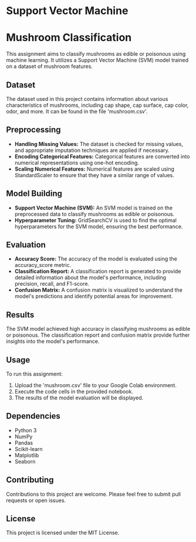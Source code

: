 # Support Vector Machine
# Mushroom Classification

This assignment aims to classify mushrooms as edible or poisonous using machine learning. It utilizes a Support Vector Machine (SVM) model trained on a dataset of mushroom features.

## Dataset

The dataset used in this project contains information about various characteristics of mushrooms, including cap shape, cap surface, cap color, odor, and more. It can be found in the file 'mushroom.csv'.

## Preprocessing

- **Handling Missing Values:** The dataset is checked for missing values, and appropriate imputation techniques are applied if necessary.
- **Encoding Categorical Features:** Categorical features are converted into numerical representations using one-hot encoding.
- **Scaling Numerical Features:** Numerical features are scaled using StandardScaler to ensure that they have a similar range of values.

## Model Building

- **Support Vector Machine (SVM):** An SVM model is trained on the preprocessed data to classify mushrooms as edible or poisonous.
- **Hyperparameter Tuning:** GridSearchCV is used to find the optimal hyperparameters for the SVM model, ensuring the best performance.

## Evaluation

- **Accuracy Score:** The accuracy of the model is evaluated using the accuracy_score metric.
- **Classification Report:** A classification report is generated to provide detailed information about the model's performance, including precision, recall, and F1-score.
- **Confusion Matrix:** A confusion matrix is visualized to understand the model's predictions and identify potential areas for improvement.

## Results

The SVM model achieved high accuracy in classifying mushrooms as edible or poisonous. The classification report and confusion matrix provide further insights into the model's performance.

## Usage

To run this assignment:

1. Upload the 'mushroom.csv' file to your Google Colab environment.
2. Execute the code cells in the provided notebook.
3. The results of the model evaluation will be displayed.

## Dependencies

- Python 3
- NumPy
- Pandas
- Scikit-learn
- Matplotlib
- Seaborn

## Contributing

Contributions to this project are welcome. Please feel free to submit pull requests or open issues.

## License

This project is licensed under the MIT License.

